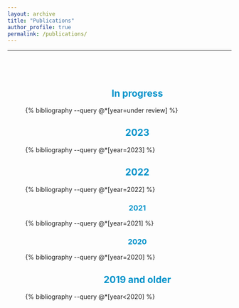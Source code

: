 ```yaml
---
layout: archive
title: "Publications"
author_profile: true
permalink: /publications/
---
```


<style>
.center-div {
     margin: 0 auto;
     width: 100%;
     text-align: justify;
     padding: 40px;
}
</style>

<hr>

<div class="center-div">

<center><h2 style="color:#0092ca;">In progress</h2> </center>

{% bibliography --query @*[year=under review] %}

<center><h2 style="color:#0092ca;">2023</h2> </center>

{% bibliography --query @*[year=2023] %}

<center><h2 style="color:#0092ca;">2022</h2> </center>

{% bibliography --query @*[year=2022] %}

<center><h3 style="color:#0092ca;">2021</h3> </center>

{% bibliography --query @*[year=2021] %}

<center><h3 style="color:#0092ca;">2020</h3> </center>

{% bibliography --query @*[year=2020] %}

<center><h2 style="color:#0092ca;">2019 and older </h2> </center>

{% bibliography --query @*[year<2020] %}

</div>